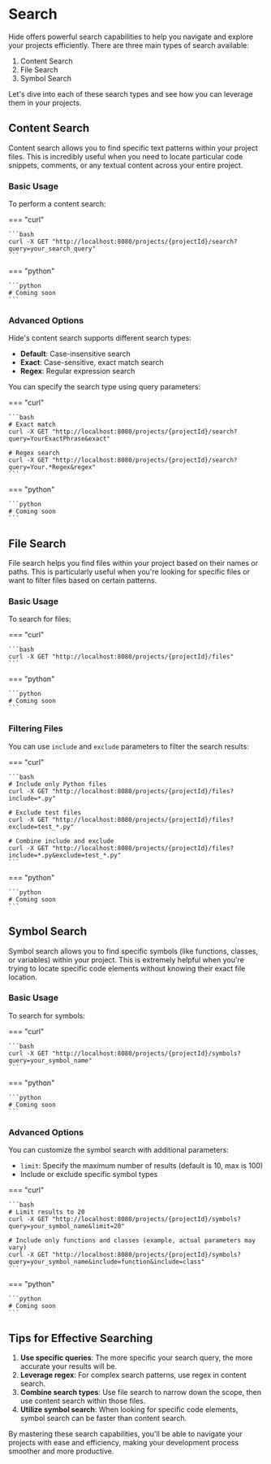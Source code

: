 # Search

Hide offers powerful search capabilities to help you navigate and explore your projects efficiently. There are three main types of search available:

1. Content Search
2. File Search
3. Symbol Search

Let's dive into each of these search types and see how you can leverage them in your projects.

## Content Search

Content search allows you to find specific text patterns within your project files. This is incredibly useful when you need to locate particular code snippets, comments, or any textual content across your entire project.

### Basic Usage

To perform a content search:

=== "curl"

    ```bash
    curl -X GET "http://localhost:8080/projects/{projectId}/search?query=your_search_query"
    ```

=== "python"

    ```python
    # Coming soon
    ```

### Advanced Options

Hide's content search supports different search types:

- **Default**: Case-insensitive search
- **Exact**: Case-sensitive, exact match search
- **Regex**: Regular expression search

You can specify the search type using query parameters:

=== "curl"

    ```bash
    # Exact match
    curl -X GET "http://localhost:8080/projects/{projectId}/search?query=YourExactPhrase&exact"

    # Regex search
    curl -X GET "http://localhost:8080/projects/{projectId}/search?query=Your.*Regex&regex"
    ```

=== "python"

    ```python
    # Coming soon
    ```

## File Search

File search helps you find files within your project based on their names or paths. This is particularly useful when you're looking for specific files or want to filter files based on certain patterns.

### Basic Usage

To search for files:

=== "curl"

    ```bash
    curl -X GET "http://localhost:8080/projects/{projectId}/files"
    ```

=== "python"

    ```python
    # Coming soon
    ```

### Filtering Files

You can use `include` and `exclude` parameters to filter the search results:

=== "curl"

    ```bash
    # Include only Python files
    curl -X GET "http://localhost:8080/projects/{projectId}/files?include=*.py"

    # Exclude test files
    curl -X GET "http://localhost:8080/projects/{projectId}/files?exclude=test_*.py"

    # Combine include and exclude
    curl -X GET "http://localhost:8080/projects/{projectId}/files?include=*.py&exclude=test_*.py"
    ```

=== "python"

    ```python
    # Coming soon
    ```

## Symbol Search

Symbol search allows you to find specific symbols (like functions, classes, or variables) within your project. This is extremely helpful when you're trying to locate specific code elements without knowing their exact file location.

### Basic Usage

To search for symbols:

=== "curl"

    ```bash
    curl -X GET "http://localhost:8080/projects/{projectId}/symbols?query=your_symbol_name"
    ```

=== "python"

    ```python
    # Coming soon
    ```

### Advanced Options

You can customize the symbol search with additional parameters:

- `limit`: Specify the maximum number of results (default is 10, max is 100)
- Include or exclude specific symbol types

=== "curl"

    ```bash
    # Limit results to 20
    curl -X GET "http://localhost:8080/projects/{projectId}/symbols?query=your_symbol_name&limit=20"

    # Include only functions and classes (example, actual parameters may vary)
    curl -X GET "http://localhost:8080/projects/{projectId}/symbols?query=your_symbol_name&include=function&include=class"
    ```

=== "python"

    ```python
    # Coming soon
    ```

## Tips for Effective Searching

1. **Use specific queries**: The more specific your search query, the more accurate your results will be.
2. **Leverage regex**: For complex search patterns, use regex in content search.
3. **Combine search types**: Use file search to narrow down the scope, then use content search within those files.
4. **Utilize symbol search**: When looking for specific code elements, symbol search can be faster than content search.

By mastering these search capabilities, you'll be able to navigate your projects with ease and efficiency, making your development process smoother and more productive.
